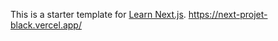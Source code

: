 This is a starter template for [Learn Next.js](https://nextjs.org/learn).
https://next-projet-black.vercel.app/

